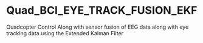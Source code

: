 # Quad_BCI_EYE_TRACK_FUSION_EKF
Quadcopter Control Along with sensor fusion of EEG data along with eye tracking data using the Extended Kalman Filter

